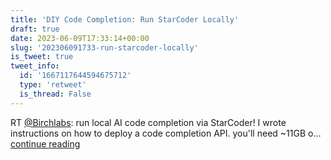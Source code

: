 ```yaml
---
title: 'DIY Code Completion: Run StarCoder Locally'
draft: true
date: 2023-06-09T17:33:14+00:00
slug: '202306091733-run-starcoder-locally'
is_tweet: true
tweet_info:
  id: '1667117644594675712'
  type: 'retweet'
  is_thread: False
---
```




RT [@Birchlabs](https://x.com/Birchlabs): run local AI code completion via StarCoder!
I wrote instructions on how to deploy a code completion API.
you'll need ~11GB o… [continue reading](https://x.com/sytelus/status/1667117644594675712)
